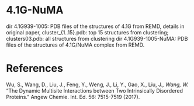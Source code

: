 # 4.1G-NuMA
dir 4.1G939-1005: PDB files of the structures of 4.1G from REMD, details in original paper, cluster_{1..15}.pdb: top 15 structures from clustering; clusters03.pdb: all structures from clustering
dir 4.1G939-1005-NuMA: PDB files of the structures of 4.1G/NuMA complex from REMD.


# References
Wu, S., Wang, D., Liu, J., Feng, Y., Weng, J., Li, Y., Gao, X., Liu, J.*, Wang, W.* “The Dynamic Multisite Interactions between Two Intrinsically Disordered Proteins.” Angew Chemie. Int. Ed. 56: 7515-7519 (2017). 
